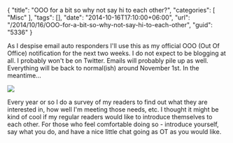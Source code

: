 {
	"title": "OOO for a bit so why not say hi to each other?",
	"categories": [
		"Misc"
	],
	"tags": [],
	"date": "2014-10-16T17:10:00+06:00",
	"url": "/2014/10/16/OOO-for-a-bit-so-why-not-say-hi-to-each-other",
	"guid": "5336"
}

<p>
As I despise email auto responders I'll use this as my official OOO (Out Of Office) notification for the next two weeks. I do not expect to be blogging at all. I probably won't be on Twitter. Emails will probably pile up as well. Everything will be back to normal(ish) around November 1st. In the meantime...
</p>
<!--more-->
<p>
<img src="https://static.raymondcamden.com/images/coffeetalk.jpg" />
</p>

<p>
Every year or so I do a survey of my readers to find out what they are interested in, how well I'm meeting those needs, etc. I thought it might be kind of cool if my regular readers would like to introduce themselves to each other. For those who feel comfortable doing so - introduce yourself, say what you do, and have a nice little chat going as OT as you would like. 
</p>
